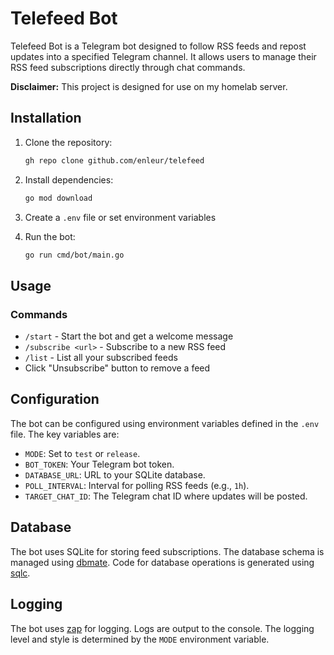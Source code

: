 # Telefeed Bot

Telefeed Bot is a Telegram bot designed to follow RSS feeds and repost updates into a specified Telegram channel. It allows users to manage their RSS feed subscriptions directly through chat commands.

**Disclaimer:** This project is designed for use on my homelab server.

## Installation

1. Clone the repository:
    ```sh
    gh repo clone github.com/enleur/telefeed
    ```

2. Install dependencies:
    ```sh
    go mod download
    ```

3. Create a `.env` file or set environment variables

4. Run the bot:
    ```sh
    go run cmd/bot/main.go
    ```

## Usage

### Commands

- `/start` - Start the bot and get a welcome message
- `/subscribe <url>` - Subscribe to a new RSS feed
- `/list` - List all your subscribed feeds
- Click "Unsubscribe" button to remove a feed

## Configuration

The bot can be configured using environment variables defined in the `.env` file. The key variables are:

- `MODE`: Set to `test` or `release`.
- `BOT_TOKEN`: Your Telegram bot token.
- `DATABASE_URL`: URL to your SQLite database.
- `POLL_INTERVAL`: Interval for polling RSS feeds (e.g., `1h`).
- `TARGET_CHAT_ID`: The Telegram chat ID where updates will be posted.

## Database

The bot uses SQLite for storing feed subscriptions. The database schema is managed using [dbmate](https://github.com/amacneil/dbmate). Code for database operations is generated using [sqlc](https://github.com/kyleconroy/sqlc).

## Logging

The bot uses [zap](https://github.com/uber-go/zap) for logging. Logs are output to the console. The logging level and style is determined by the `MODE` environment variable.